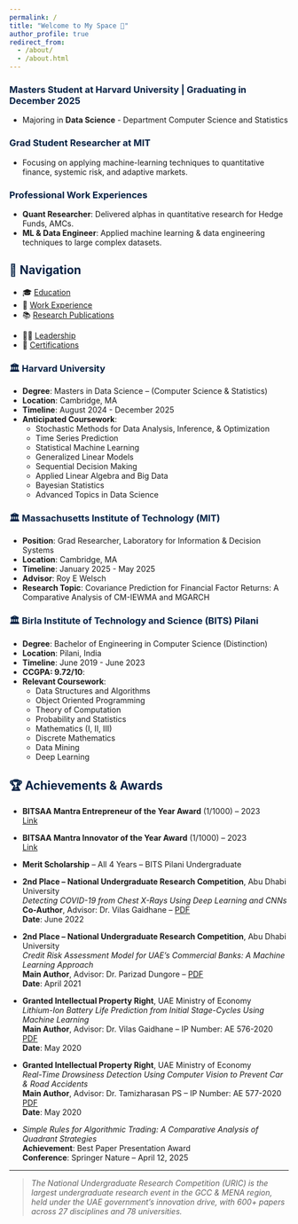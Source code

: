 ```yaml
---
permalink: /
title: "Welcome to My Space 👋"
author_profile: true
redirect_from: 
  - /about/
  - /about.html
---
```


### <span style="color: #062144;">Masters Student at Harvard University | Graduating in December 2025</span>
- Majoring in **Data Science** - Department Computer Science and Statistics  

### <span style="color: #062144;">Grad Student Researcher at MIT</span>
- Focusing on applying machine-learning techniques to quantitative finance, systemic risk, and adaptive markets.

### <span style="color: #062144;">Professional Work Experiences</span>
- **Quant Researcher**: Delivered alphas in quantitative research for Hedge Funds, AMCs.
- **ML & Data Engineer**: Applied machine learning & data engineering techniques to large complex datasets.

## <span style="color: #062144;">🧭 Navigation</span>

- 🎓 [Education](#education)
- 💼 [Work Experience](https://aditya-saxena-7.github.io/work/)
- 📚 [Research Publications](https://aditya-saxena-7.github.io/research/)
<!-- - 🔨 [Projects](https://aditya-saxena-7.github.io/projects/) -->
<!-- - 📄 [Resume](https://aditya-saxena-7.github.io/files/resume/AdityaSaxena_Resume.pdf) -->
- 👨‍💼 [Leadership](https://aditya-saxena-7.github.io/leadership/)
- 🏅 [Certifications](https://aditya-saxena-7.github.io/certifications/)


### <span style="color: #062144;">🏛️ Harvard University</span>
- **Degree**: Masters in Data Science – (Computer Science & Statistics)
- **Location**: Cambridge, MA
- **Timeline**: August 2024 - December 2025
- **Anticipated Coursework**:
  - Stochastic Methods for Data Analysis, Inference, & Optimization
  - Time Series Prediction
  - Statistical Machine Learning
  - Generalized Linear Models
  - Sequential Decision Making
  - Applied Linear Algebra and Big Data
  - Bayesian Statistics
  - Advanced Topics in Data Science

### <span style="color: #062144;">🏛️ Massachusetts Institute of Technology (MIT)</span>
- **Position**: Grad Researcher, Laboratory for Information & Decision Systems
- **Location**: Cambridge, MA
- **Timeline**: January 2025 - May 2025
- **Advisor**: Roy E Welsch
- **Research Topic**: Covariance Prediction for Financial Factor Returns: A Comparative Analysis of CM-IEWMA and MGARCH

### <span style="color: #062144;">🏛️ Birla Institute of Technology and Science (BITS) Pilani</span>
- **Degree**: Bachelor of Engineering in Computer Science (Distinction)
- **Location**: Pilani, India
- **Timeline**: June 2019 - June 2023
- **CCGPA: 9.72/10**:
- **Relevant Coursework**:
  - Data Structures and Algorithms
  - Object Oriented Programming
  - Theory of Computation
  - Probability and Statistics
  - Mathematics (I, II, III)
  - Discrete Mathematics
  - Data Mining
  - Deep Learning

## <span style="color: #062144;">🏆 Achievements & Awards</span>

- **BITSAA Mantra Entrepreneur of the Year Award** (1/1000) – 2023  
  [Link](https://www.bitsaa.org/page/mantra-awards)

- **BITSAA Mantra Innovator of the Year Award** (1/1000) – 2023  
  [Link](https://www.bitsaa.org/page/mantra-awards)

- **Merit Scholarship** – All 4 Years – BITS Pilani Undergraduate

- **2nd Place – National Undergraduate Research Competition**, Abu Dhabi University  
  *Detecting COVID-19 from Chest X-Rays Using Deep Learning and CNNs*  
  **Co-Author**, Advisor: Dr. Vilas Gaidhane – [PDF](https://arxiv.org/abs/2201.09952)  
  **Date**: June 2022

- **2nd Place – National Undergraduate Research Competition**, Abu Dhabi University  
  *Credit Risk Assessment Model for UAE’s Commercial Banks: A Machine Learning Approach*  
  **Main Author**, Advisor: Dr. Parizad Dungore – [PDF](https://arxiv.org/abs/2407.12044)  
  **Date**: April 2021

- **Granted Intellectual Property Right**, UAE Ministry of Economy  
  *Lithium-Ion Battery Life Prediction from Initial Stage-Cycles Using Machine Learning*  
  **Main Author**, Advisor: Dr. Vilas Gaidhane – IP Number: AE 576-2020  
  [PDF](https://aditya-saxena-7.github.io/files/Research/IP-576-2020.pdf)  
  **Date**: May 2020

- **Granted Intellectual Property Right**, UAE Ministry of Economy  
  *Real-Time Drowsiness Detection Using Computer Vision to Prevent Car & Road Accidents*  
  **Main Author**, Advisor: Dr. Tamizharasan PS – IP Number: AE 577-2020  
  [PDF](https://aditya-saxena-7.github.io/files/Research/Real-Time%20Drowsiness%20Detection%20Using%20Computer%20Vision%20and%20Raspberry%20Pi%20to%20Prevent%20Car%20%26%20Road%20Accidents%20.pdf)  
  **Date**: May 2020

- *Simple Rules for Algorithmic Trading: A Comparative Analysis of Quadrant Strategies*  
  **Achievement**: Best Paper Presentation Award  
  **Conference**: Springer Nature – April 12, 2025

---

> _The National Undergraduate Research Competition (URIC) is the largest undergraduate research event in the GCC & MENA region, held under the UAE government’s innovation drive, with 600+ papers across 27 disciplines and 78 universities._  
